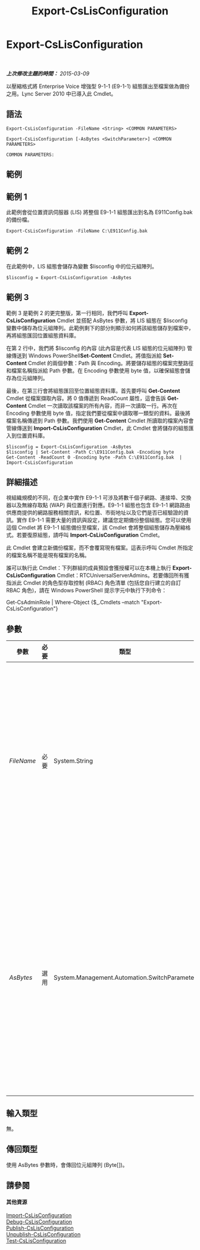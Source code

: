 ﻿---
title: Export-CsLisConfiguration
TOCTitle: Export-CsLisConfiguration
ms:assetid: 714bd67e-4cd6-4066-a065-59f7e079b6ad
ms:mtpsurl: https://technet.microsoft.com/zh-tw/library/Gg398539(v=OCS.15)
ms:contentKeyID: 49291282
ms.date: 08/10/2015
mtps_version: v=OCS.15
ms.translationtype: HT
---

# Export-CsLisConfiguration

 

_**上次修改主題的時間：** 2015-03-09_

以壓縮格式將 Enterprise Voice 增強型 9-1-1 (E9-1-1) 組態匯出至檔案做為備份之用。Lync Server 2010 中已導入此 Cmdlet。

## 語法

    Export-CsLisConfiguration -FileName <String> <COMMON PARAMETERS>

    Export-CsLisConfiguration [-AsBytes <SwitchParameter>] <COMMON PARAMETERS>

    COMMON PARAMETERS:

## 範例

## 範例 1

此範例會從位置資訊伺服器 (LIS) 將整個 E9-1-1 組態匯出到名為 E911Config.bak 的備份檔。

    Export-CsLisConfiguration -FileName C:\E911Config.bak

## 範例 2

在此範例中，LIS 組態會儲存為變數 $lisconfig 中的位元組陣列。

    $lisconfig = Export-CsLisConfiguration -AsBytes

## 範例 3

範例 3 是範例 2 的更完整版，第一行相同，我們呼叫 **Export-CsLisConfiguration** Cmdlet 並搭配 AsBytes 參數，將 LIS 組態在 $lisconfig 變數中儲存為位元組陣列。此範例剩下的部分則顯示如何將該組態儲存到檔案中，再將組態匯回位置組態資料庫。

在第 2 行中，我們將 $lisconfig 的內容 (此內容是代表 LIS 組態的位元組陣列) 管線傳送到 Windows PowerShell**Set-Content** Cmdlet。將值指派給 **Set-Content** Cmdlet 的兩個參數：Path 與 Encoding。將要儲存組態的檔案完整路徑和檔案名稱指派給 Path 參數。在 Encoding 參數使用 byte 值，以確保組態會儲存為位元組陣列。

最後，在第三行會將組態匯回至位置組態資料庫。首先要呼叫 **Get-Content** Cmdlet 從檔案擷取內容。將 0 值傳遞到 ReadCount 屬性，這會告訴 **Get-Content** Cmdlet 一次讀取該檔案的所有內容，而非一次讀取一行。再次在 Encoding 參數使用 byte 值，指定我們要從檔案中讀取哪一類型的資料。最後將檔案名稱傳遞到 Path 參數。我們使用 **Get-Content** Cmdlet 所讀取的檔案內容會管線傳送到 **Import-CsLisConfiguration** Cmdlet，此 Cmdlet 會將儲存的組態匯入到位置資料庫。

    $lisconfig = Export-CsLisConfiguration -AsBytes
    $lisconfig | Set-Content -Path C:\E911Config.bak -Encoding byte
    Get-Content -ReadCount 0 -Encoding byte -Path C:\E911Config.bak  | Import-CsLisConfiguration

## 詳細描述

視組織規模的不同，在企業中實作 E9-1-1 可涉及將數千個子網路、連接埠、交換器以及無線存取點 (WAP) 與位置進行對應。E9-1-1 組態也包含 E9-1-1 網路路由供應商提供的網路服務相關資訊，和位置、市街地址以及它們是否已經驗證的資訊。實作 E9-1-1 需要大量的資訊與設定，建議您定期備份整個組態。您可以使用這個 Cmdlet 將 E9-1-1 組態備份至檔案，該 Cmdlet 會將整個組態儲存為壓縮格式。若要復原組態，請呼叫 **Import-CsLisConfiguration** Cmdlet。

此 Cmdlet 會建立新備份檔案，而不會覆寫現有檔案。這表示呼叫 Cmdlet 所指定的檔案名稱不能是現有檔案的名稱。

誰可以執行此 Cmdlet：下列群組的成員預設會獲授權可以在本機上執行 **Export-CsLisConfiguration** Cmdlet：RTCUniversalServerAdmins。若要傳回所有獲指派此 Cmdlet 的角色型存取控制 (RBAC) 角色清單 (包括您自行建立的自訂 RBAC 角色)，請在 Windows PowerShell 提示字元中執行下列命令：

Get-CsAdminRole | Where-Object {$\_.Cmdlets –match "Export-CsLisConfiguration"}

## 參數


<table>
<colgroup>
<col style="width: 25%" />
<col style="width: 25%" />
<col style="width: 25%" />
<col style="width: 25%" />
</colgroup>
<thead>
<tr class="header">
<th>參數</th>
<th>必要</th>
<th>類型</th>
<th>說明</th>
</tr>
</thead>
<tbody>
<tr class="odd">
<td><p><em>FileName</em></p></td>
<td><p>必要</p></td>
<td><p>System.String</p></td>
<td><p>您要儲存組態之檔案的路徑和檔案名稱。它不能是現有檔案的名稱。</p>
<p>如果您提供值給 AsBytes 參數，則無法提供值給 FileName 參數。如果您是遠端存取此 Cmdlet，則必須使用 AsBytes 而非 FileName。</p></td>
</tr>
<tr class="even">
<td><p><em>AsBytes</em></p></td>
<td><p>選用</p></td>
<td><p>System.Management.Automation.SwitchParameter</p></td>
<td><p>傳回組態為位元組陣列。命令的輸出必須被指派至變數供稍後匯入(如果您不指派輸出至變數，代表組態的位元組陣列會向下捲動您的 Lync Server 管理命令介面 視窗)。您無法同時指定 AsBytes 參數和 FileName 參數；每次呼叫此 Cmdlet，只能使用其中一個參數。</p></td>
</tr>
</tbody>
</table>


## 輸入類型

無。

## 傳回類型

使用 AsBytes 參數時，會傳回位元組陣列 (Byte\[\])。

## 請參閱

#### 其他資源

[Import-CsLisConfiguration](import-cslisconfiguration.md)  
[Debug-CsLisConfiguration](debug-cslisconfiguration.md)  
[Publish-CsLisConfiguration](publish-cslisconfiguration.md)  
[Unpublish-CsLisConfiguration](unpublish-cslisconfiguration.md)  
[Test-CsLisConfiguration](test-cslisconfiguration.md)

